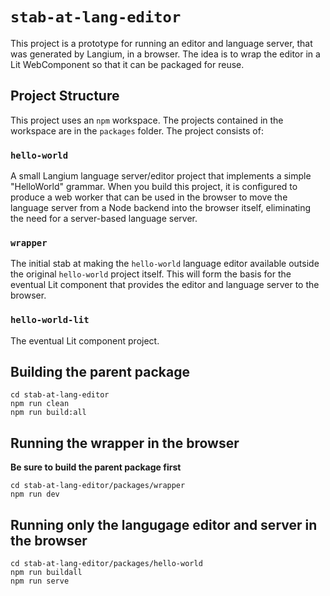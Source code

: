 # `stab-at-lang-editor`

This project is a prototype for running an editor and language server, that was generated by Langium, in a browser.  The idea is to wrap the editor in a Lit WebComponent so that it can be packaged for reuse.

## Project Structure

This project uses an `npm` workspace.  The projects contained in the workspace are in the `packages` folder. The project consists of:

### `hello-world`

A small Langium language server/editor project that implements a simple "HelloWorld" grammar.  When you build this project, it is configured to produce a web worker that can be used in the browser to move the language server from a Node backend into the browser itself, eliminating the need for a server-based language server.

### `wrapper`

The initial stab at making the `hello-world` language editor available outside the original `hello-world` project itself. This will form the basis for the eventual Lit component that provides the editor and language server to the browser.

### `hello-world-lit`

The eventual Lit component project.

## Building  the parent package

```
cd stab-at-lang-editor
npm run clean
npm run build:all
```

## Running the wrapper in the browser

**Be sure to build the parent package first**
```
cd stab-at-lang-editor/packages/wrapper
npm run dev
```
## Running only the langugage editor and server in the browser

```
cd stab-at-lang-editor/packages/hello-world
npm run buildall
npm run serve
```